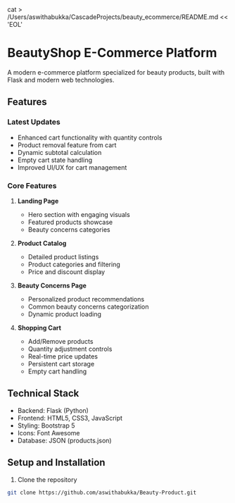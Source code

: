 cat > /Users/aswithabukka/CascadeProjects/beauty_ecommerce/README.md << 'EOL'
# BeautyShop E-Commerce Platform

A modern e-commerce platform specialized for beauty products, built with Flask and modern web technologies.

## Features

### Latest Updates
- Enhanced cart functionality with quantity controls
- Product removal feature from cart
- Dynamic subtotal calculation
- Empty cart state handling
- Improved UI/UX for cart management

### Core Features
1. **Landing Page**
   - Hero section with engaging visuals
   - Featured products showcase
   - Beauty concerns categories

2. **Product Catalog**
   - Detailed product listings
   - Product categories and filtering
   - Price and discount display

3. **Beauty Concerns Page**
   - Personalized product recommendations
   - Common beauty concerns categorization
   - Dynamic product loading

4. **Shopping Cart**
   - Add/Remove products
   - Quantity adjustment controls
   - Real-time price updates
   - Persistent cart storage
   - Empty cart handling

## Technical Stack
- Backend: Flask (Python)
- Frontend: HTML5, CSS3, JavaScript
- Styling: Bootstrap 5
- Icons: Font Awesome
- Database: JSON (products.json)

## Setup and Installation
1. Clone the repository
```bash
git clone https://github.com/aswithabukka/Beauty-Product.git

